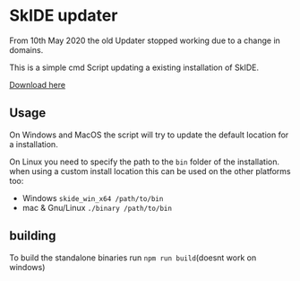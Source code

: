 # SkIDE updater
From 10th May 2020 the old Updater stopped working due to a change in domains.

This is a simple cmd Script updating a existing installation of SkIDE.

[Download here](https://github.com/liz3/SkIDE-launcher/releases/latest)

## Usage
On Windows and MacOS the script will try to update the default location for a installation.

On Linux you need to specify the path to the `bin` folder of the installation. when using a custom install location this can be used on the other platforms too:
- Windows `skide_win_x64 /path/to/bin`
- mac & Gnu/Linux `./binary /path/to/bin`
## building

To build the standalone binaries run `npm run build`(doesnt work on windows)
